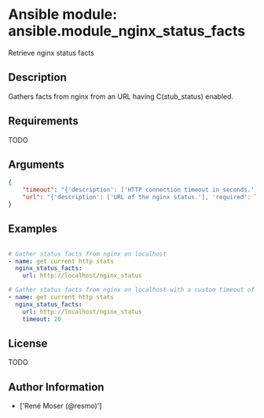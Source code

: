 # Ansible module: ansible.module_nginx_status_facts


Retrieve nginx status facts

## Description

Gathers facts from nginx from an URL having C(stub_status) enabled.

## Requirements

TODO

## Arguments

``` json
{
    "timeout": "{'description': ['HTTP connection timeout in seconds.'], 'required': False, 'default': 10}",
    "url": "{'description': ['URL of the nginx status.'], 'required': True}",
}
```

## Examples


``` yaml

# Gather status facts from nginx on localhost
- name: get current http stats
  nginx_status_facts:
    url: http://localhost/nginx_status

# Gather status facts from nginx on localhost with a custom timeout of 20 seconds
- name: get current http stats
  nginx_status_facts:
    url: http://localhost/nginx_status
    timeout: 20

```

## License

TODO

## Author Information
  - ['René Moser (@resmo)']

